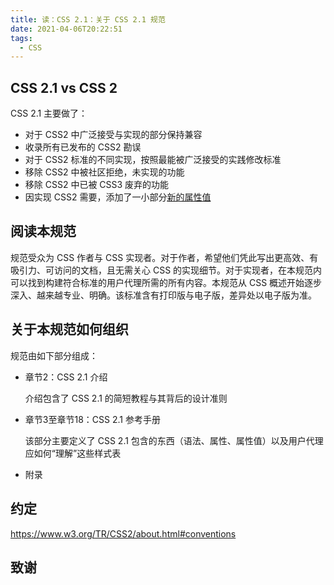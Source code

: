 ```yaml
---
title: 读：CSS 2.1：关于 CSS 2.1 规范
date: 2021-04-06T20:22:51
tags:
  - CSS
---
```


## CSS 2.1 vs CSS 2

CSS 2.1 主要做了：

- 对于 CSS2 中广泛接受与实现的部分保持兼容
- 收录所有已发布的 CSS2 勘误
- 对于 CSS2 标准的不同实现，按照最能被广泛接受的实践修改标准
- 移除 CSS2 中被社区拒绝，未实现的功能
- 移除 CSS2 中已被 CSS3 废弃的功能
- 因实现 CSS2 需要，添加了一小部分[新的属性值](https://www.w3.org/TR/CSS2/changes.html#new)

## 阅读本规范

规范受众为 CSS 作者与 CSS 实现者。对于作者，希望他们凭此写出更高效、有吸引力、可访问的文档，且无需关心 CSS 的实现细节。对于实现者，在本规范内可以找到构建符合标准的用户代理所需的所有内容。本规范从 CSS 概述开始逐步深入、越来越专业、明确。该标准含有打印版与电子版，差异处以电子版为准。

## 关于本规范如何组织

规范由如下部分组成：

- 章节2：CSS 2.1 介绍
  
  介绍包含了 CSS 2.1 的简短教程与其背后的设计准则

- 章节3至章节18：CSS 2.1 参考手册

  该部分主要定义了 CSS 2.1 包含的东西（语法、属性、属性值）以及用户代理应如何“理解”这些样式表

- 附录

## 约定

https://www.w3.org/TR/CSS2/about.html#conventions

## 致谢
